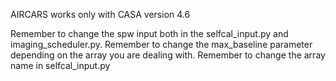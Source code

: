 AIRCARS works only with CASA version 4.6

Remember to change the spw input both in the selfcal_input.py and imaging_scheduler.py.
Remember to change the max_baseline parameter depending on the array you are dealing with.
Remember to change the array name in selfcal_input.py

